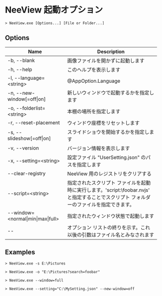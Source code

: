 # NeeView 起動オプション

    > NeeView.exe [Options...] [File or Folder...]

## Options

Name|Description
--|--
-b, --blank|画像ファイルを開かずに起動します
-h, --help|このヘルプを表示します
-l, --language=\<string\>|@AppOption.Language
-n, --new-window[=off\|on]|新しいウィンドウで起動するかを指定します
-o, --folderlist=\<string\>|本棚の場所を指定します
-r, --reset-placement|ウィンドウ座標をリセットします
-s, --slideshow[=off\|on]|スライドショウを開始するかを指定します
-v, --version|バージョン情報を表示します
-x, --setting=\<string\>|設定ファイル "UserSetting.json" のパスを指定します
--clear-registry|NeeView 用のレジストリをクリアする
--script=\<string\>|指定されたスクリプト ファイルを起動時に実行します。'script:\foobar.nvjs' と指定することでスクリプト フォルダーのファイルを指定できます。
--window=\<normal\|min\|max\|full\>|指定されたウィンドウ状態で起動します
--|オプション リストの終りを示す。これ以後の引数はファイル名とみなされます

## Examples

`> NeeView.exe -s E:\Pictures`

`> NeeView.exe -o "E:\Pictures?search=foobar"`

`> NeeView.exe --window=full`

`> NeeView.exe --setting="C:\MySetting.json" --new-window=off`

